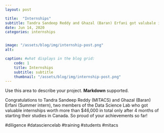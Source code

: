 ```yaml
---
layout: post

title:  "Internships"
subtitle: Tandra Sandeep Reddy and Ghazal (Baran) Erfani got valubale internships.
date: Jun 14, 2020
categories: internships


image: "/assets/blog/img/internship-post.png"
alt: 

caption: #what displays in the blog grid:
    code: 1
    title: Internships
    subtitle: subtitle
    thumbnail: "/assets/blog/img/internship-post.png"
---
```


Use this area to describe your project. **Markdown** supported.


Congratulations to Tandra Sandeep Reddy (MITACS) and Ghazal (Baran) Erfani (Summer intern), two members of the Data Science Lab who got valuable internships worth more than $46,000 in total only after 4 months of starting their studies in Canada. So proud of your achievements so far!

#diligence #datasciencelab #training #students #mitacs

